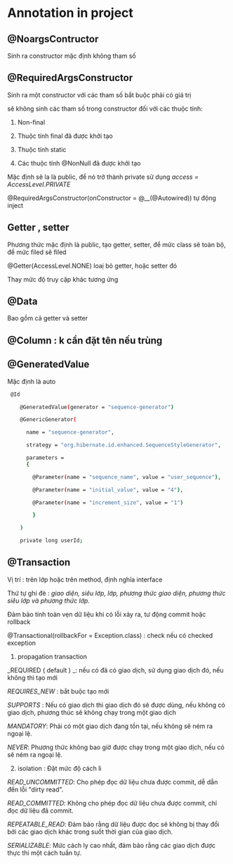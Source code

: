 # Annotation in project

## @NoargsContructor

Sinh ra constructor mặc định không tham số

## @RequiredArgsConstructor

Sinh ra một constructor với các tham số bắt buộc phải có giá trị

sẽ không sinh các tham số trong constructor đối với các thuộc tính:

1. Non-final

2. Thuộc tính final đã được khởi tạo

3. Thuộc tính static

4. Các thuộc tính @NonNull đã được khởi tạo

Mặc định sẽ la là public, để nó trở thành private sử dụng _access = AccessLevel.PRIVATE_

@RequiredArgsConstructor(onConstructor = @\_\_(@Autowired)) tự động inject

## Getter , setter

Phương thức mặc định là public, tạo getter, setter, để mức class sẽ toàn bộ, để mức filed sẽ filed

@Getter(AccessLevel.NONE) loaị bỏ getter, hoặc setter đó

Thay mức độ truy cập khác tương ứng

## @Data

Bao gồm cả getter và setter

## @Column : k cần đặt tên nếu trùng

## @GeneratedValue

Mặc định là auto

```sh
 @Id

    @GeneratedValue(generator = "sequence-generator")

    @GenericGenerator(

      name = "sequence-generator",

      strategy = "org.hibernate.id.enhanced.SequenceStyleGenerator",

      parameters =
      {

        @Parameter(name = "sequence_name", value = "user_sequence"),

        @Parameter(name = "initial_value", value = "4"),

        @Parameter(name = "increment_size", value = "1")

        }

    )

    private long userId;
```

## @Transaction

Vị trí : trên lớp hoặc trên method, định nghĩa interface

Thứ tự ghi đè : _giao diện, siêu lớp, lớp, phương thức giao diện, phương thức siêu lớp và phương thức lớp._

Đảm bảo tính toàn vẹn dữ liệu khi có lỗi xảy ra, tư động commit hoặc rollback

@Transactional(rollbackFor = Exception.class) : check nếu có checked exception

1. propagation transaction

_REQUIRED ( default ) _: nếu có đã có giao dịch, sử dụng giao dịch đó, nếu không thì tạo mới

_REQUIRES_NEW_ : bắt buộc tạo mới

_SUPPORTS_ : Nếu có giao dịch thì giao dịch đó sẽ được dùng, nếu không có giao dịch, phương thúc sẽ không chạy trong một giao dịch

_MANDATORY_: Phải có một giao dịch đang tồn tại, nếu không sẽ ném ra ngoại lệ.

_NEVER_: Phương thức không bao giờ được chạy trong một giao dịch, nếu có sẽ ném ra ngoại lệ.

2. isolation : Đặt mức độ cách li

_READ_UNCOMMITTED_: Cho phép đọc dữ liệu chưa được commit, dễ dẫn đến lỗi "dirty read".

_READ_COMMITTED_: Không cho phép đọc dữ liệu chưa được commit, chỉ đọc dữ liệu đã commit.

_REPEATABLE_READ_: Đảm bảo rằng dữ liệu được đọc sẽ không bị thay đổi bởi các giao dịch khác trong suốt thời gian của giao dịch.

_SERIALIZABLE_: Mức cách ly cao nhất, đảm bảo rằng các giao dịch được thực thi một cách tuần tự.
